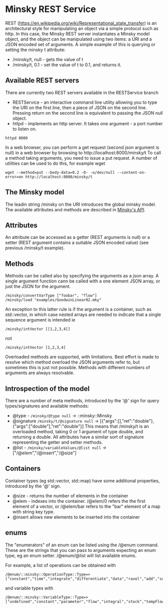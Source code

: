 # Minsky REST Service

REST (https://en.wikipedia.org/wiki/Representational_state_transfer) is an architectural style for manipulating an object via a simple protocol such as http. In this case, the Minsky REST server instantiates a Minsky model object, and the object can be manipulated using two items: a URI and a JSON encoded set of arguments. A simple example of this is querying or setting the minsky t attribute:
   * /minsky/t, null  - gets the value of t
   * /minsky/t, 0.1   - set the value of t to 0.1, and returns it.
   
## Available REST servers
There are currently two REST servers available in the RESTService branch
   * RESTService - an interactive command line utility allowing you to type the URI on the first line, then a piece of JSON on the second line. Pressing return on the second line is equivalent to passing the JSON null object.
   * httpd - implements an http server. It takes one argument - a port number to listen on.
   ~~~~
   httpd 8000
   ~~~~
   In a web browser, you can perform a get request (second json argument is null) in a web browser by browsing to http://localhost:8000/minsky/t
   To call a method taking arguments, you need to issue a put request. A number of utilities can be used to do this, for example wget
   ~~~~
   wget --method=put --body-data=0.2 -O- -o/dev/null --content-on-error=on http://localhost:8000/minsky/t
   ~~~~
   
## The Minsky model
The leadin string /minsky on the URI introduces the global minsky model.
The available attributes and methods are described in [Minsky's API](https://minsky.sourceforge.io/doxydoc/html/). 

## Attributes
An attribute can be accessed as a getter (REST arguments is null) or a setter (REST argument contains a suitable JSON encoded value) (see previous /minsky/t example).

## Methods
Methods can be called also by specifying the arguments as a json array. A single argument function cann be called with a one element JSON array, or just the JSON for the argument. 

~~~~
/minsky/convertVarType ["foobar", "flow"]
/minsky/load "examples/GoodwinLinear02.mky"
~~~~

An exception to this latter rule is if the argument is a container, such as std::vector, in which case nested arrays are needed to indicate that a single sequence argument is intended ie

~~~~
/minsky/intVector [[1,2,3,4]]
~~~~

not

~~~~
/minsky/intVector [1,2,3,4]
~~~~

Overloaded methods are supported, with limitations. Best effort is made to resolve which method overload the JSON arguments refer to, but sometimes this is just not possible. Methods with different numbers of arguments are always resolvable.

## Introspection of the model

There are a number of meta methods, introduced by the '@' sign for query types/signatures and available methods:
* @type - `/minsky/@type null` -> ::minsky::Minsky
* @signature `/minsky/t/@signature null` -> [{"args":[],"ret":"double"},{"args":["double"],"ret":"double"}]
  This means that /minsky/t is an overloaded method, taking 0 or 1 argument of type double, and returning a double. All attributes have a similar sort of signature representing the getter and setter methods.
* @list - `/minsky/variableValues/@list null` -> ["/@elem","/@insert","/@size"]

## Containers

Container types (eg std::vector, std::map) have some additional properties, introduced by the '@' sign.
* @size - returns the number of elements in the container
* @elem - indexes into the container. /@elem/0 refers the the first element of a vector, or /@elem/bar refers to the "bar" element of a map with string key type.
* @insert allows new elements to be inserted into the container

## enums

The "enumerators" of an enum can be listed using the /@enum command. These are the strings that you can pass to arguments expecting an enum type, eg an enum setter. /@enum/@list will list available enums. 

For example, a list of operations can be obtained with
~~~~
/@enum/::minsky::OperationType::Type=>["constant","time","integrate","differentiate","data","ravel","add","subtract","multiply","divide","log","pow","lt","le","eq","min","max","and_","or_","copy","sqrt","exp","ln","sin","cos","tan","asin","acos","atan","sinh","cosh","tanh","abs","floor","frac","not_","sum","product","infimum","supremum","any","all","infIndex","supIndex","runningSum","runningProduct","difference","innerProduct","outerProduct","index","gather","numOps"]
~~~~
and variable types with
~~~~
/@enum/::minsky::VariableType::Type=>["undefined","constant","parameter","flow","integral","stock","tempFlow","numVarTypes"]
~~~~


